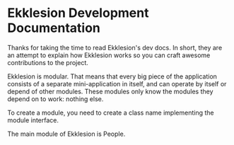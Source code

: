 Ekklesion Development Documentation
===================================

Thanks for taking the time to read Ekklesion's dev docs. In short, they are an attempt
to explain how Ekklesion works so you can craft awesome contributions to the project.

Ekklesion is modular. That means that every big piece of the application consists of
a separate mini-application in itself, and can operate by itself or depend of other
modules. These modules only know the modules they depend on to work: nothing else.

To create a module, you need to create a class name implementing the module interface.

The main module of Ekklesion is People.